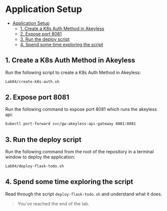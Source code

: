 # Application Setup

- [Application Setup](#application-setup)
  - [1. Create a K8s Auth Method in Akeyless](#1-create-a-k8s-auth-method-in-akeyless)
  - [2. Expose port 8081](#2-expose-port-8081)
  - [3. Run the deploy script](#3-run-the-deploy-script)
  - [4. Spend some time exploring the script](#4-spend-some-time-exploring-the-script)

## 1. Create a K8s Auth Method in Akeyless

Run the following script to create a K8s Auth Method in Akeyless:

```bash
Lab04/create-k8s-auth.sh
```
## 2. Expose port 8081

Run the following command to expose port 8081 which runs the akeyless api:

```bash
kubectl port-forward svc/gw-akeyless-api-gateway 8081:8081
```

## 3. Run the deploy script

Run the following command from the root of the repository in a terminal window to deploy the application:

```bash
Lab04/deploy-flask-todo.sh
```

## 4. Spend some time exploring the script

Read through the script `deploy-flask-todo.sh` and understand what it does.

> You've reached the end of the lab.